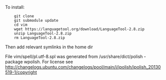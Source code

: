 To install:

        git clone
        git submodule update
        cd vim
        wget https://languagetool.org/download/LanguageTool-2.8.zip
        unzip LanguageTool-2.8.zip
        rm LanguageTool-2.8.zip

Then add relevant symlinks in the home dir

File vim/spell/pl.utf-8.spl was generated from /usr/share/dict/polish - package
wpolish. For license see
http://changelogs.ubuntu.com/changelogs/pool/main/i/ipolish/ipolish_20130519-1/copyright

